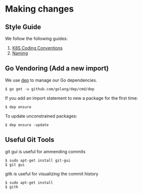 # Making changes

## Style Guide

We follow the following guides:

1.  [K8S Coding
    Conventions](https://github.com/kubernetes/kubernetes/blob/release-1.1/docs/devel/coding-conventions.md)
1.  [Naming](https://talks.golang.org/2014/names.slide#1)

## Go Vendoring (Add a new import)

We use [dep](https://golang.github.io/dep/docs/daily-dep.html) to manage our Go
dependencies.

```console
$ go get -u github.com/golang/dep/cmd/dep
```

If you add an import statement to new a package for the first time:

```console
$ dep ensure
```

To update unconstrained packages:

```console
$ dep ensure -update
```

## Useful Git Tools

git gui is useful for ammending commits

```console
$ sudo apt-get install git-gui
$ git gui
```

gitk is useful for visualizing the commit history

```console
$ sudo apt-get install
$ gitk
```
